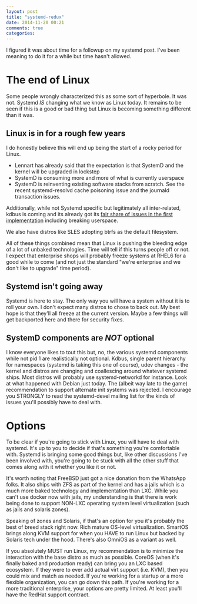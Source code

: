 ```yaml
---
layout: post
title: "systemd-redux"
date: 2014-11-20 00:21
comments: true
categories: 
---
```

I figured it was about time for a followup on my systemd post. I've been meaning to do it for a while but time hasn't allowed.
<!-- more -->

# The end of Linux
Some people wrongly characterized this as some sort of hyperbole. It was not. Systemd *IS* changing what we know as Linux today.
It remains to be seen if this is a good or bad thing but Linux is becoming something different than it was.

## Linux is in for a rough few years
I do honestly believe this will end up being the start of a rocky period for Linux.

- Lennart has already said that the expectation is that SystemD and the kernel will be upgraded in lockstep
- SystemD is consuming more and more of what is currently userspace
- SystemD is reinventing existing software stacks from scratch. See the recent systemd-resolvd cache poisoning issue and the journald transaction issues.

Additionally, while not Systemd specific but legitimately all inter-related, kdbus is coming and its already got its [fair share of issues in the first implementation](https://lkml.org/lkml/2014/10/29/854) including breaking userspace.

We also have distros like SLES adopting btrfs as the default filesystem.

All of these things combined mean that Linux is pushing the bleeding edge of a lot of unbaked technologies. Time will tell if this turns people off or not. I expect that enterprise shops will probably freeze systems at RHEL6 for a good while to come (and not just the standard "we're enterprise and we don't like to upgrade" time period).

## Systemd isn't going away
Systemd is here to stay. The only way you will have a system without it is to roll your own. I don't expect many distros to chose to back out. My best hope is that they'll all freeze at the current version. Maybe a few things will get backported here and there for security fixes.

## SystemD components are *NOT* optional
I know everyone likes to tout this but, no, the various systemd components while not pid 1 are realistically not optional. Kdbus, single parent hierarchy for namespaces (systemd is taking this one of course), udev changes - the kernel and distros are changing and coallescing around whatever systemd ships. Most distros will probably use systemd-networkd for instance. Look at what happened with Debian just today. The (albeit way late to the game) recommendation to support alternate init systems was rejected. I encourage you STRONGLY to read the systemd-devel mailing list for the kinds of issues you'll possibly have to deal with.

# Options
To be clear if you're going to stick with Linux, you will have to deal with systemd. It's up to you to decide if that's something you're comfortable with. Systemd is bringing some good things but, like other discussions I've been involved with, you're going to be stuck with all the other stuff that comes along with it whether you like it or not.

It's worth noting that FreeBSD just got a nice donation from the WhatsApp folks. It also ships with ZFS as part of the kernel and has a jails which is a much more baked technology and implementation than LXC. While you can't use docker now with jails, my understanding is that there is work being done to support NON-LXC operating system level virtualization (such as jails and solaris zones).

Speaking of zones and Solaris, if that's an option for you it's probably the best of breed stack right now. Rich mature OS-level virtualization. SmartOS brings along KVM support for when you HAVE to run Linux but backed by Solaris tech under the hood. There's also OmniOS as a variant as well.

If you absolutely MUST run Linux, my recommendation is to minimize the interaction with the base distro as much as possible. CoreOS (when it's finally baked and production ready) can bring you an LXC based ecosystem. If they were to ever add actual virt support (i.e. KVM), then you could mix and match as needed. If you're working for a startup or a more flexible organization, you can go down this path. If you're working for a more traditional enterprise, your options are pretty limited. At least you'll have the RedHat support contract.
